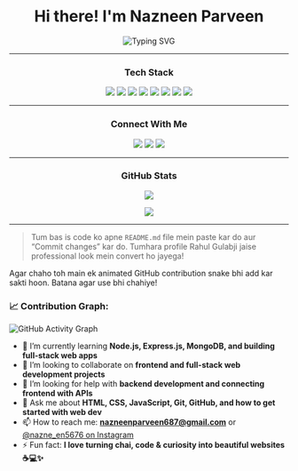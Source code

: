 <h1 align="center">Hi there! I'm Nazneen Parveen</h1>
<p align="center">
  <img src="https://readme-typing-svg.herokuapp.com?font=Fira+Code&duration=4000&pause=1000&center=true&vCenter=true&width=435&lines=BCA+Student+at+LPU;Frontend+Developer;Learning+Backend+%F0%9F%9A%80" alt="Typing SVG" />
</p>

---

### <p align="center">Tech Stack</p>
<p align="center">
  <img src="https://img.shields.io/badge/HTML5-E34F26?style=for-the-badge&logo=html5&logoColor=white"/>
  <img src="https://img.shields.io/badge/CSS3-1572B6?style=for-the-badge&logo=css3&logoColor=white"/>
  <img src="https://img.shields.io/badge/JavaScript-yellow?style=for-the-badge&logo=javascript&logoColor=black"/>
  <img src="https://img.shields.io/badge/C-blue?style=for-the-badge&logo=c&logoColor=white"/>
  <img src="https://img.shields.io/badge/C++-00599C?style=for-the-badge&logo=c%2B%2B&logoColor=white"/>
  <img src="https://img.shields.io/badge/Node.js-339933?style=for-the-badge&logo=nodedotjs&logoColor=white"/>
  <img src="https://img.shields.io/badge/Git-F05032?style=for-the-badge&logo=git&logoColor=white"/>
  <img src="https://img.shields.io/badge/GitHub-100000?style=for-the-badge&logo=github&logoColor=white"/>
</p>

---

### <p align="center">Connect With Me</p>
<p align="center">
  <a href="https://instagram.com/nazne_en5676"><img src="https://img.shields.io/badge/Instagram-E4405F?style=for-the-badge&logo=instagram&logoColor=white"/></a>
  <a href="mailto:nazneenparveen687@gmail.com"><img src="https://img.shields.io/badge/Gmail-D14836?style=for-the-badge&logo=gmail&logoColor=white"/></a>
  <img src="https://img.shields.io/badge/Discord-NazneenParveen-7289DA?style=for-the-badge&logo=discord&logoColor=white"/>
</p>

---

### <p align="center">GitHub Stats</p>
<p align="center">
  <img src="https://github-readme-stats.vercel.app/api?username=NAZNEEN-PARVEEN&show_icons=true&theme=radical" />
</p>

<p align="center">
  <img src="https://github-readme-stats.vercel.app/api/top-langs/?username=NAZNEEN-PARVEEN&layout=compact&theme=radical" />
</p>

---

> Tum bas is code ko apne `README.md` file mein paste kar do aur “Commit changes” kar do. Tumhara profile Rahul Gulabji jaise professional look mein convert ho jayega!

Agar chaho toh main ek animated GitHub contribution snake bhi add kar sakti hoon. Batana agar use bhi chahiye!

### 📈 Contribution Graph:
![GitHub Activity Graph](https://activity-graph.herokuapp.com/graph?username=NAZNEEN-PARVEEN&theme=dracula)
- 🌱 I’m currently learning **Node.js, Express.js, MongoDB, and building full-stack web apps**
- 👯 I’m looking to collaborate on **frontend and full-stack web development projects**
- 🤔 I’m looking for help with **backend development and connecting frontend with APIs**
- 💬 Ask me about **HTML, CSS, JavaScript, Git, GitHub, and how to get started with web dev**
- 📫 How to reach me: **nazneenparveen687@gmail.com** or [@nazne_en5676 on Instagram](https://www.instagram.com/nazne_en5676)
- ⚡ Fun fact: **I love turning chai, code & curiosity into beautiful websites ☕💻✨**
